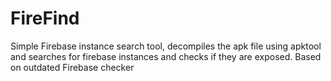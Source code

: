 # FireFind
Simple Firebase instance search tool, decompiles the apk file using apktool and searches for firebase instances and checks if they are exposed. Based on outdated Firebase checker
